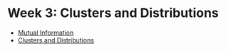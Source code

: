 # Week 3: Clusters and Distributions

- [Mutual Information](Mutual%20Information.ipynb)
- [Clusters and Distributions](Clusters%20and%20Distributions.ipynb)


